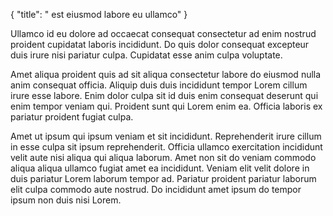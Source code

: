 {
  "title": " est eiusmod labore eu ullamco"
}

Ullamco id eu dolore ad occaecat consequat consectetur ad enim nostrud proident cupidatat laboris incididunt. Do quis dolor consequat excepteur duis irure nisi pariatur culpa. Cupidatat esse anim culpa voluptate.

Amet aliqua proident quis ad sit aliqua consectetur labore do eiusmod nulla anim consequat officia. Aliquip duis duis incididunt tempor Lorem cillum irure esse labore. Enim dolor culpa sit id duis enim consequat deserunt qui enim tempor veniam qui. Proident sunt qui Lorem enim ea. Officia laboris ex pariatur proident fugiat culpa.

Amet ut ipsum qui ipsum veniam et sit incididunt. Reprehenderit irure cillum in esse culpa sit ipsum reprehenderit. Officia ullamco exercitation incididunt velit aute nisi aliqua qui aliqua laborum. Amet non sit do veniam commodo aliqua aliqua ullamco fugiat amet ea incididunt. Veniam elit velit dolore in duis pariatur Lorem laborum tempor ad. Pariatur proident pariatur laborum elit culpa commodo aute nostrud. Do incididunt amet ipsum do tempor ipsum non duis nisi Lorem.
